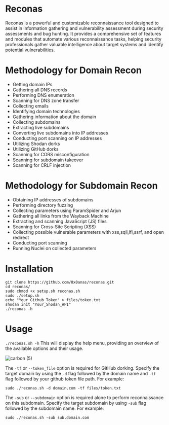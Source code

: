 # Reconas
Reconas is a powerful and customizable reconnaissance tool designed to assist in information gathering and vulnerability assessment during security assessments and bug hunting. It provides a comprehensive set of features and modules that automate various reconnaissance tasks, helping security professionals gather valuable intelligence about target systems and identify potential vulnerabilities.
# Methodology for Domain Recon
- Getting domain IPs
- Gathering all DNS records
- Performing DNS enumeration
- Scanning for DNS zone transfer
- Collecting emails
- Identifying domain technologies
- Gathering information about the domain
- Collecting subdomains
- Extracting live subdomains
- Converting live subdomains into IP addresses
- Conducting port scanning on IP addresses
- Utilizing Shodan dorks
- Utilizing GitHub dorks
- Scanning for CORS misconfiguration
- Scanning for subdomain takeover
- Scanning for CRLF injection

# Methodology for Subdomain Recon
- Obtaining IP addresses of subdomains
- Performing directory fuzzing
- Collecting parameters using ParamSpider and Arjun
- Gathering all links from the Wayback Machine
- Extracting and scanning JavaScript (JS) files
- Scanning for Cross-Site Scripting (XSS)
- Collecting possible vulnerable parameters with xss,sqli,lfi,ssrf, and open redirect
- Conducting port scanning
- Running Nuclei on collected parameters

# Installation
```
git clone https://github.com/0x0anas/reconas.git
cd reconas/
sudo chmod +x setup.sh reconas.sh
sudo ./setup.sh
echo "Your_Github_Token" > files/token.txt
shodan init "Your_Shodan_API"
./reconas -h
```
# Usage
`./reconas.sh -h`
This will display the help menu, providing an overview of the available options and their usage.

![carbon (5)](https://github.com/0x0anas/reconas/assets/78263620/831a1d95-b6cc-4059-8b4b-3b6c63cc7a49)

The `-tf` or `--token_file` option is required for GitHub dorking.
Specify the target domain by using the `-d` flag followed by the domain name and `-tf` flag followed by your github token file path. For example:
```
sudo ./reconas.sh -d domain.com -tf files/token.txt
```
The `-sub` or `--subdomain` option is required alone to perform reconnaissance on this subdomain.
Specify the target subdomain by using `-sub` flag followed by the subdomain name. For example:
```
sudo ./reconas.sh -sub sub.domain.com
```



